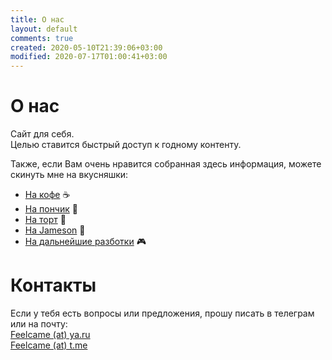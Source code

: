 ```yaml
---
title: О нас
layout: default
comments: true
created: 2020-05-10T21:39:06+03:00
modified: 2020-07-17T01:00:41+03:00
---
```


# О нас

Сайт для себя.  
Целью ставится быстрый доступ к годному контенту.

Также, если Вам очень нравится собранная здесь информация, можете скинуть мне на вкусняшки:  
* [На кофе](https://t.me/feelpowerbot?start=tea) :coffee:  
* [На пончик](https://t.me/feelpowerbot?start=tea) :doughnut:
* [На торт](https://t.me/feelpowerbot?start=tea) :cake:
* [На Jameson](https://t.me/feelpowerbot?start=tea) :tumbler_glass:
* [На дальнейшие разботки](https://t.me/feelpowerbot?start=tea)  :video_game:

# Контакты

Если у тебя есть вопросы или предложения, прошу писать в телеграм или на почту:  
[Feelcame (at) ya.ru](mailto:feelcame@ya.ru)  
[Feelcame (at) t.me](https://t.me/feelcame)


